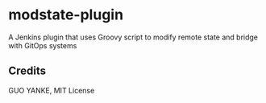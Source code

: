 # modstate-plugin

A Jenkins plugin that uses Groovy script to modify remote state and bridge with GitOps systems

## Credits

GUO YANKE, MIT License
